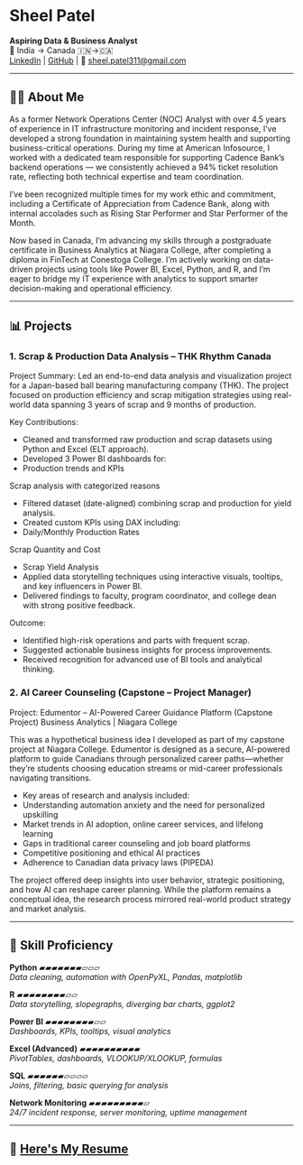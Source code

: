 # Sheel Patel

**Aspiring Data & Business Analyst**  
📍 India → Canada 🇮🇳→🇨🇦  
[LinkedIn](https://www.linkedin.com/in/sheelp311) | [GitHub](https://github.com/sheel311) | 📧 sheel.patel311@gmail.com

---

## 👨‍💻 About Me  
As a former Network Operations Center (NOC) Analyst with over 4.5 years of experience in IT infrastructure monitoring and incident response, I’ve developed a strong foundation in maintaining system health and supporting business-critical operations. During my time at American Infosource, I worked with a dedicated team responsible for supporting Cadence Bank’s backend operations — we consistently achieved a 94% ticket resolution rate, reflecting both technical expertise and team coordination.

I’ve been recognized multiple times for my work ethic and commitment, including a Certificate of Appreciation from Cadence Bank, along with internal accolades such as Rising Star Performer and Star Performer of the Month.

Now based in Canada, I’m advancing my skills through a postgraduate certificate in Business Analytics at Niagara College, after completing a diploma in FinTech at Conestoga College. I’m actively working on data-driven projects using tools like Power BI, Excel, Python, and R, and I’m eager to bridge my IT experience with analytics to support smarter decision-making and operational efficiency.

---

## 📊 Projects  
### 1. Scrap & Production Data Analysis – THK Rhythm Canada
Project Summary:
Led an end-to-end data analysis and visualization project for a Japan-based ball bearing manufacturing company (THK). The project focused on production efficiency and scrap mitigation strategies using real-world data spanning 3 years of scrap and 9 months of production.

Key Contributions:

- Cleaned and transformed raw production and scrap datasets using Python and Excel (ELT approach).
-  Developed 3 Power BI dashboards for:
-  Production trends and KPIs

Scrap analysis with categorized reasons

- Filtered dataset (date-aligned) combining scrap and production for yield analysis.
- Created custom KPIs using DAX including:
- Daily/Monthly Production Rates

Scrap Quantity and Cost
- Scrap Yield Analysis
- Applied data storytelling techniques using interactive visuals, tooltips, and key influencers in Power BI.
- Delivered findings to faculty, program coordinator, and college dean with strong positive feedback.

Outcome:

- Identified high-risk operations and parts with frequent scrap.
- Suggested actionable business insights for process improvements.
- Received recognition for advanced use of BI tools and analytical thinking.



### 2. AI Career Counseling (Capstone – Project Manager)  
Project: Edumentor – AI-Powered Career Guidance Platform (Capstone Project)
Business Analytics | Niagara College

This was a hypothetical business idea I developed as part of my capstone project at Niagara College. Edumentor is designed as a secure, AI-powered platform to guide Canadians through personalized career paths—whether they’re students choosing education streams or mid-career professionals navigating transitions.

- Key areas of research and analysis included:
- Understanding automation anxiety and the need for personalized upskilling
- Market trends in AI adoption, online career services, and lifelong learning
- Gaps in traditional career counseling and job board platforms
- Competitive positioning and ethical AI practices
- Adherence to Canadian data privacy laws (PIPEDA)

The project offered deep insights into user behavior, strategic positioning, and how AI can reshape career planning. While the platform remains a conceptual idea, the research process mirrored real-world product strategy and market analysis.

---

## 🧠 Skill Proficiency

**Python** ▰▰▰▰▰▰▰▱▱▱  
*Data cleaning, automation with OpenPyXL, Pandas, matplotlib*

**R** ▰▰▰▰▰▰▰▰▱▱  
*Data storytelling, slopegraphs, diverging bar charts, ggplot2*

**Power BI** ▰▰▰▰▰▰▰▰▱▱  
*Dashboards, KPIs, tooltips, visual analytics*

**Excel (Advanced)** ▰▰▰▰▰▰▰▰▰▰  
*PivotTables, dashboards, VLOOKUP/XLOOKUP, formulas*

**SQL** ▰▰▰▰▰▰▱▱▱▱  
*Joins, filtering, basic querying for analysis*

**Network Monitoring** ▰▰▰▰▰▰▰▰▰▱  
*24/7 incident response, server monitoring, uptime management* 

---

## 📄 [Here's My Resume](Sheel_Patel_Resume.pdf)
